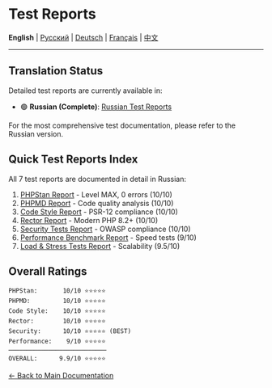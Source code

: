# Test Reports

**English** | [Русский](../ru/tests/README.md) | [Deutsch](../de/tests/README.md) | [Français](../fr/tests/README.md) | [中文](../zh/tests/README.md)

---



## Translation Status

Detailed test reports are currently available in:
- 🟢 **Russian (Complete)**: [Russian Test Reports](../../ru/tests/)

For the most comprehensive test documentation, please refer to the Russian version.

## Quick Test Reports Index

All 7 test reports are documented in detail in Russian:

1. [PHPStan Report](../../ru/tests/PHPSTAN_REPORT.md) - Level MAX, 0 errors (10/10)
2. [PHPMD Report](../../ru/tests/PHPMD_REPORT.md) - Code quality analysis (10/10)
3. [Code Style Report](../../ru/tests/CODE_STYLE_REPORT.md) - PSR-12 compliance (10/10)
4. [Rector Report](../../ru/tests/RECTOR_REPORT.md) - Modern PHP 8.2+ (10/10)
5. [Security Tests Report](../../ru/tests/SECURITY_TESTS_REPORT.md) - OWASP compliance (10/10)
6. [Performance Benchmark Report](../../ru/tests/PERFORMANCE_BENCHMARK_REPORT.md) - Speed tests (9/10)
7. [Load & Stress Tests Report](../../ru/tests/LOAD_STRESS_REPORT.md) - Scalability (9.5/10)

## Overall Ratings

```
PHPStan:       10/10 ⭐⭐⭐⭐⭐
PHPMD:         10/10 ⭐⭐⭐⭐⭐
Code Style:    10/10 ⭐⭐⭐⭐⭐
Rector:        10/10 ⭐⭐⭐⭐⭐
Security:      10/10 ⭐⭐⭐⭐⭐ (BEST)
Performance:    9/10 ⭐⭐⭐⭐⭐
───────────────────────────
OVERALL:      9.9/10 ⭐⭐⭐⭐⭐
```


[← Back to Main Documentation](../README.md)
